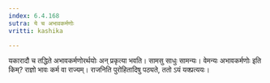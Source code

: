 ```yaml
---
index: 6.4.168
sutra: ये च अभावकर्मणोः
vritti: kashika

---
```

यकारादौ च तद्धिते अभावकर्मणोरर्थयोः अन् प्रकृत्या भवति। सामसु साधुः सामन्यः। वेमन्यः अभावकर्मणोः इति किम्? राज्ञो भावः कर्म वा राज्यम्। राजनिति पुरोहितादिषु पठ्यते, ततो ऽयं यक्प्रत्ययः।